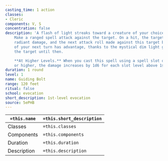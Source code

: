 ```yaml
---
casting_time: 1 action
classes:
- Cleric
components: V, S
concentration: false
description: 'A flash of light streaks toward a creature of your choice within range.
    Make a ranged spell attack against the target. On a hit, the target takes 4d6
    radiant damage, and the next attack roll made against this target before the end
    of your next turn has advantage, thanks to the mystical dim light glittering on
    the target until then.

    **At Higher Levels.** When you cast this spell using a spell slot of 2nd level
    or higher, the damage increases by 1d6 for each slot level above 1st.'
duration: 1 round
level: 1
name: Guiding Bolt
range: 120 feet
ritual: false
school: evocation
short_description: 1st-level evocation
source: 5ePHB
---
```


| `=this.name` | `=this.short_description` |
| ------------ | ------------------------- |
| Classes      | `=this.classes`           |
| Components   | `=this.components`        |
| Duration     | `=this.duration`          |
| Description  | `=this.description`       |